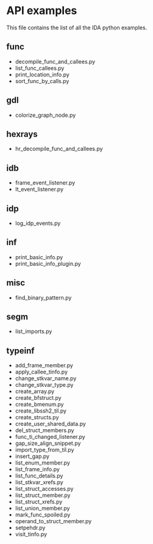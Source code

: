 # API examples


This file contains the list of all the IDA python examples.


## func

* decompile_func_and_callees.py
* list_func_callees.py
* print_location_info.py
* sort_func_by_calls.py

## gdl

* colorize_graph_node.py

## hexrays

* hr_decompile_func_and_callees.py

## idb

* frame_event_listener.py
* lt_event_listener.py

## idp

* log_idp_events.py

## inf

* print_basic_info.py
* print_basic_info_plugin.py

## misc

* find_binary_pattern.py

## segm

* list_imports.py

## typeinf

* add_frame_member.py
* apply_callee_tinfo.py
* change_stkvar_name.py
* change_stkvar_type.py
* create_array.py
* create_bfstruct.py
* create_bmenum.py
* create_libssh2_til.py
* create_structs.py
* create_user_shared_data.py
* del_struct_members.py
* func_ti_changed_listener.py
* gap_size_align_snippet.py
* import_type_from_til.py
* insert_gap.py
* list_enum_member.py
* list_frame_info.py
* list_func_details.py
* list_stkvar_xrefs.py
* list_struct_accesses.py
* list_struct_member.py
* list_struct_xrefs.py
* list_union_member.py
* mark_func_spoiled.py
* operand_to_struct_member.py
* setpehdr.py
* visit_tinfo.py
